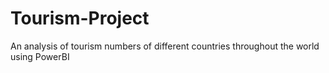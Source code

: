 # Tourism-Project
An analysis of tourism numbers of different countries throughout the world using PowerBI
